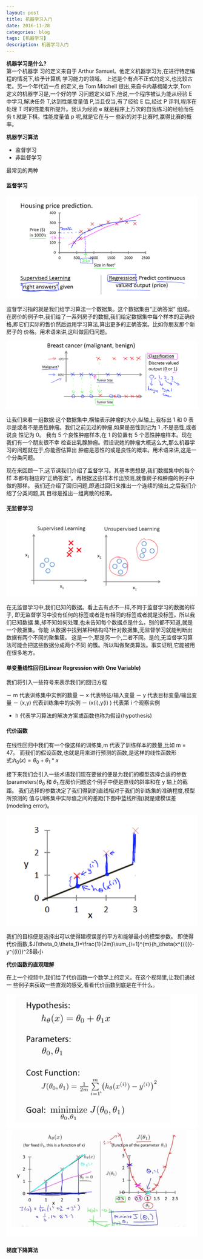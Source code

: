 ```yaml
---
layout: post
title: 机器学习入门
date: 2016-11-28
categories: blog
tags: [机器学习]
description: 机器学习入门
---
```



**机器学习是什么?**      
第一个机器学 习的定义来自于 Arthur Samuel。他定义机器学习为,在进行特定编程的情况下,给予计算机 学习能力的领域。     上述是个有点不正式的定义,也比较古老。另一个年代近一点 的定义,由 Tom Mitchell 提出,来自卡内基梅隆大学,Tom 定义的机器学习是,一个好的学 习问题定义如下,他说,一个程序被认为能从经验 E 中学习,解决任务 T,达到性能度量值 P,当且仅当,有了经验 E 后,经过 P 评判,程序在处理 T 时的性能有所提升。我认为经验 e 就是程序上万次的自我练习的经验而任务 t 就是下棋。性能度量值 p 呢,就是它在与一 些新的对手比赛时,赢得比赛的概率。   


**机器学习算法**       
- 监督学习   
- 非监督学习         

最常见的两种   

#### 监督学习      

![](https://raw.githubusercontent.com/whuhan2013/myImage/master/machineLearning/p1.png)

监督学习指的就是我们给学习算法一个数据集。这个数据集由“正确答案” 组成。在房价的例子中,我们给了一系列房子的数据,我们给定数据集中每个样本的正确价 格,即它们实际的售价然后运用学习算法,算出更多的正确答案。比如你朋友那个新房子的 价格。用术语来讲,这叫做回归问题。

![](https://raw.githubusercontent.com/whuhan2013/myImage/master/machineLearning/p2.png)

让我们来看一组数据:这个数据集中,横轴表示肿瘤的大小,纵轴上,我标出 1 和 0 表 示是或者不是恶性肿瘤。我们之前见过的肿瘤,如果是恶性则记为 1 ,不是恶性,或者说良 性记为 0。
我有 5 个良性肿瘤样本,在 1 的位置有 5 个恶性肿瘤样本。现在我们有一个朋友很不幸 检查出乳腺肿瘤。假设说她的肿瘤大概这么大,那么机器学习的问题就在于,你能否估算出 肿瘤是恶性的或是良性的概率。用术语来讲,这是一个分类问题。

 现在来回顾一下,这节课我们介绍了监督学习。其基本思想是,我们数据集中的每个样 本都有相应的“正确答案”。再根据这些样本作出预测,就像房子和肿瘤的例子中做的那样。 我们还介绍了回归问题,即通过回归来推出一个连续的输出,之后我们介绍了分类问题,其 目标是推出一组离散的结果。


#### 无监督学习     

 ![](https://raw.githubusercontent.com/whuhan2013/myImage/master/machineLearning/p3.png)    

 在无监督学习中,我们已知的数据。看上去有点不一样,不同于监督学习的数据的样子, 即无监督学习中没有任何的标签或者是有相同的标签或者就是没标签。所以我们已知数据 集,却不知如何处理,也未告知每个数据点是什么。别的都不知道,就是一个数据集。你能 从数据中找到某种结构吗?针对数据集,无监督学习就能判断出数据有两个不同的聚集簇。 这是一个,那是另一个,二者不同。是的,无监督学习算法可能会把这些数据分成两个不同 的簇。所以叫做聚类算法。事实证明,它能被用在很多地方。


#### 单变量线性回归(Linear Regression with One Variable)      
我们将引入一些符号来表示我们的回归方程     

－ m 代表训练集中实例的数量
－ x 代表特征/输入变量
－ y 代表目标变量/输出变量
－ (x,y) 代表训练集中的实例
－ (x(i),y(i) ) 代表第 i 个观察实例
- h 代表学习算法的解决方案或函数也称为假设(hypothesis)   

#### 代价函数      
在线性回归中我们有一个像这样的训练集,m 代表了训练样本的数量,比如 m = 47。 而我们的假设函数,也就是用来进行预测的函数,是这样的线性函数形式:$h_0(x)=\theta_0+\theta_1*x$

接下来我们会引入一些术语我们现在要做的便是为我们的模型选择合适的参数
(parameters)$θ_0$ 和 $θ_1$,在房价问题这个例子中便是直线的斜率和在 y 轴上的截距。 我们选择的参数决定了我们得到的直线相对于我们的训练集的准确程度,模型所预测的
值与训练集中实际值之间的差距(下图中蓝线所指)就是建模误差(modeling error)。

 ![](https://raw.githubusercontent.com/whuhan2013/myImage/master/machineLearning/p4.png) 

我们的目标便是选择出可以使得建模误差的平方和能够最小的模型参数。 即使得代价函数,$J(\theta_0,\theta_1)=\frac{1}{2m}\sum_{i=1}^{m}(h_\theta(x^{(i)})-y^{(i)})^2$最小     


**代价函数的直观理解**   

在上一个视频中,我们给了代价函数一个数学上的定义。在这个视频里,让我们通过一 些例子来获取一些直观的感受,看看代价函数到底是在干什么。

![](https://raw.githubusercontent.com/whuhan2013/myImage/master/machineLearning/p5.png)  
![](https://raw.githubusercontent.com/whuhan2013/myImage/master/machineLearning/p6.png)  

#### 梯度下降算法    









